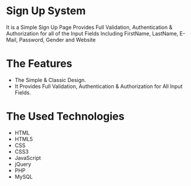 # Sign Up System
It is a Simple Sign Up Page Provides Full Validation, Authentication & Authorization for all of the Input Fields Including FirstName, LastName, E-Mail, Password, Gender and Website

# The Features
* The Simple & Classic Design.
* It Provides Full Validation, Authentication & Authorization for All Input Fields.

# The Used Technologies
* HTML
* HTML5
* CSS
* CSS3
* JavaScript
* jQuery
* PHP
* MySQL
